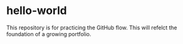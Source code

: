 # hello-world
This repository is for practicing the GitHub flow.
This will refelct the foundation of a growing portfolio.
